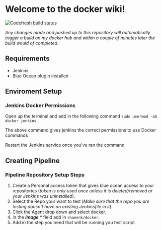 # Welcome to the docker wiki!

[![Codefresh build status]( https://g.codefresh.io/api/badges/build?repoOwner=shaeenk&repoName=docker&branch=master&pipelineName=docker&accountName=shaeenk&type=cf-1)]( https://g.codefresh.io/repositories/shaeenk/docker/builds?filter=trigger:build;branch:master;service:5b3d07769fe801465af799c2~docker)

_Any changes made and pushed up to this repository will automatically trigger a build on my docker hub and within a couple of minutes later the build would of completed_.

## Requirements

* Jenkins
* Blue Ocean plugin installed

## Enviroment Setup

### Jenkins Docker Permissions
Open up the terminal and add in the following command 
`sudo usermod -aG docker jenkins`

The above command gives jenkins the correct permissions to use Docker commands

Restart the Jenkins service once you've ran the command

## Creating Pipeline

### Pipeline Repository Setup Steps
1. Create a Personal access token that gives blue ocean access to your repositories (_token is only used once unless it is deleted/removed or your Jenkins was uninstalled_).
2. Select the Repo your want to test (_Make sure that the repo you are testing doesn't have an existing Jenkinsfile in it_).
3. Click the Agent drop down and select docker.
4. In the **_Image *_** field add in `shaeenk/docker`.
5. Add in the step you need that will be running you test script
